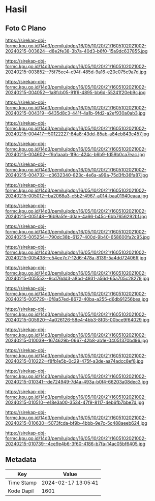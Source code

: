 # Hasil

## Foto C Plano

https://sirekap-obj-formc.kpu.go.id/14d3/pemilu/pdpr/16/05/10/20/21/1605102021002-20240215-003624--d8e2fe38-3b7a-40d3-b6f0-15a9dc637855.jpg

https://sirekap-obj-formc.kpu.go.id/14d3/pemilu/pdpr/16/05/10/20/21/1605102021002-20240215-003852--75f75ec4-c94f-485d-9a16-e20c075c9a7d.jpg

https://sirekap-obj-formc.kpu.go.id/14d3/pemilu/pdpr/16/05/10/20/21/1605102021002-20240215-004052--1a8fcb05-91f6-4895-bb6d-55241f20eb9c.jpg

https://sirekap-obj-formc.kpu.go.id/14d3/pemilu/pdpr/16/05/10/20/21/1605102021002-20240215-004319--6435d8c3-441f-4a1b-9fd2-a2ef930a0ab3.jpg

https://sirekap-obj-formc.kpu.go.id/14d3/pemilu/pdpr/16/05/10/20/21/1605102021002-20240215-004417--50122227-84a8-43dd-85ab-a84eb843c457.jpg

https://sirekap-obj-formc.kpu.go.id/14d3/pemilu/pdpr/16/05/10/20/21/1605102021002-20240215-004602--f9a1aaab-1f9c-424c-b6b9-fd59b0ca7eac.jpg

https://sirekap-obj-formc.kpu.go.id/14d3/pemilu/pdpr/16/05/10/20/21/1605102021002-20240215-004732--c3632340-823c-4e6a-a99a-75d3fb36fa87.jpg

https://sirekap-obj-formc.kpu.go.id/14d3/pemilu/pdpr/16/05/10/20/21/1605102021002-20240215-005012--ba2068a3-c5b2-4967-a014-baa01940eaaa.jpg

https://sirekap-obj-formc.kpu.go.id/14d3/pemilu/pdpr/16/05/10/20/21/1605102021002-20240215-005148--16b9a5fe-d0ae-4a66-b45c-6bb7656292bf.jpg

https://sirekap-obj-formc.kpu.go.id/14d3/pemilu/pdpr/16/05/10/20/21/1605102021002-20240215-005254--790dc38b-6127-400d-9b40-658600fa2c95.jpg

https://sirekap-obj-formc.kpu.go.id/14d3/pemilu/pdpr/16/05/10/20/21/1605102021002-20240215-005438--c54ee7c7-12d6-478a-8139-5a4dd72406ff.jpg

https://sirekap-obj-formc.kpu.go.id/14d3/pemilu/pdpr/16/05/10/20/21/1605102021002-20240215-005553--9cd76dd3-a8bd-4931-a56d-65a705c28279.jpg

https://sirekap-obj-formc.kpu.go.id/14d3/pemilu/pdpr/16/05/10/20/21/1605102021002-20240215-005729--0f8a57ed-8672-40ba-a255-d6db91256bea.jpg

https://sirekap-obj-formc.kpu.go.id/14d3/pemilu/pdpr/16/05/10/20/21/1605102021002-20240215-005920--4a026126-58e4-4bb3-8f05-00bce9f64029.jpg

https://sirekap-obj-formc.kpu.go.id/14d3/pemilu/pdpr/16/05/10/20/21/1605102021002-20240215-010039--1674629b-0667-42b8-ab1e-04051370bd96.jpg

https://sirekap-obj-formc.kpu.go.id/14d3/pemilu/pdpr/16/05/10/20/21/1605102021002-20240215-010222--f8fb1e5b-0c29-475f-a3de-aa74adcc8ef8.jpg

https://sirekap-obj-formc.kpu.go.id/14d3/pemilu/pdpr/16/05/10/20/21/1605102021002-20240215-010341--de724949-7d4a-493a-b0f4-66203a08dec3.jpg

https://sirekap-obj-formc.kpu.go.id/14d3/pemilu/pdpr/16/05/10/20/21/1605102021002-20240215-010510--e18e3a00-3534-47f9-8117-4eb6fb7bbe7d.jpg

https://sirekap-obj-formc.kpu.go.id/14d3/pemilu/pdpr/16/05/10/20/21/1605102021002-20240215-010630--5073fcda-bf9b-4bbb-9e7c-5c488aeeb624.jpg

https://sirekap-obj-formc.kpu.go.id/14d3/pemilu/pdpr/16/05/10/20/21/1605102021002-20240215-010739--4ce9e4b6-3f60-4186-b7fa-14ac05bf6405.jpg


## Metadata

| Key        | Value               |
| ---------- | ------------------- |
| Time Stamp | 2024-02-17 13:05:41 |
| Kode Dapil | 1601                |



